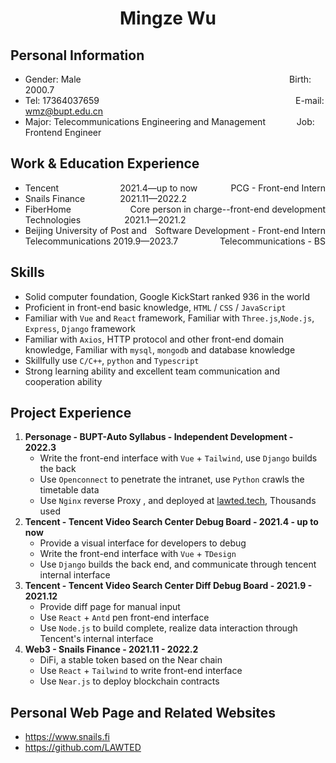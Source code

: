 <center>
    <h1>Mingze Wu</h1>
  </center>

  ## Personal Information 

  * Gender: Male&emsp;&emsp;&emsp;&emsp;&emsp;&emsp;&emsp;&emsp;&emsp;&emsp;&emsp;&emsp;&ensp;&emsp;&emsp; &emsp; &emsp; &emsp; &emsp; &emsp; &emsp;  &ensp;     Birth: 2000.7  
  * Tel: 17364037659 &emsp;&emsp;&emsp;&emsp;&emsp;&emsp;&ensp;&emsp;&emsp; &emsp; &emsp; &emsp; &emsp; &emsp; &emsp; &emsp; &emsp; &emsp;&ensp;   &ensp;  E-mail: wmz@bupt.edu.cn
  * Major: Telecommunications Engineering and Management &emsp;&emsp;&emsp; Job: Frontend Engineer

  ## Work & Education Experience

  * Tencent&emsp;&emsp;&emsp;&emsp;&emsp;&emsp;&ensp;&ensp;2021.4—up to now  <span style="float:right;">PCG - Front-end Intern</span>
* Snails Finance&emsp;&emsp;&ensp;&ensp;&ensp;&ensp;2021.11—2022.2 <span style="float:right;"> Core person in charge--front-end development </span>
* FiberHome Technologies&emsp;&emsp;&emsp;&emsp;&ensp;&ensp;2021.1—2021.2 <span style="float:right;">Software Development - Front-end Intern </span>
* Beijing University of Post and Telecommunications          2019.9—2023.7<span style="float:right;"> Telecommunications - BS </span>

## Skills

  * Solid computer foundation, Google KickStart ranked 936 in the world
  * Proficient in front-end basic knowledge, `HTML` / `CSS` / `JavaScript`
  * Familiar with `Vue` and `React` framework, Familiar with `Three.js`,`Node.js`, `Express`, `Django` framework
  * Familiar with `Axios`, HTTP protocol and other front-end domain knowledge, Familiar with `mysql`, `mongodb` and database knowledge
  * Skillfully use `C/C++`, `python` and `Typescript`
  * Strong learning ability and excellent team communication and cooperation ability

  ## Project Experience

1. **Personage - BUPT-Auto Syllabus - Independent Development - 2022.3**
     * Write the front-end interface with `Vue` + `Tailwind`, use `Django` builds the back 
     * Use `Openconnect` to penetrate the intranet, use `Python` crawls the timetable data
     * Use `Nginx` reverse Proxy , and deployed at [lawted.tech](lawted.tech), Thousands used
2. **Tencent - Tencent Video Search Center Debug Board - 2021.4 - up to now**
   * Provide a visual interface for developers to debug
   * Write the front-end interface with `Vue` + `TDesign`
   * Use `Django` builds the back end, and communicate through tencent internal interface
3. **Tencent - Tencent Video Search Center Diff Debug Board - 2021.9 - 2021.12** 
   * Provide diff page for manual input
   * Use `React` + `Antd` pen front-end interface
   * Use `Node.js` to build complete, realize data interaction through Tencent's internal interface
4. **Web3 - Snails Finance - 2021.11 - 2022.2**
   * DiFi, a stable token based on the Near chain
   * Use `React` + `Tailwind` to write front-end interface
   * Use `Near.js` to deploy blockchain contracts

  ## Personal Web Page and Related Websites

* https://www.snails.fi
* https://github.com/LAWTED
